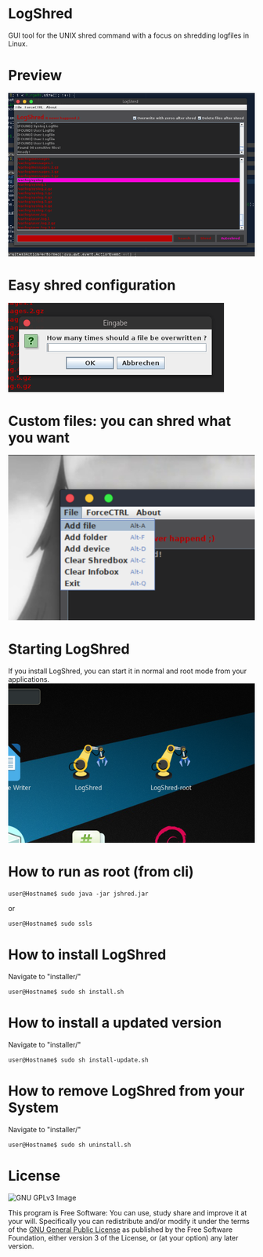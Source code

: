 # LogShred
GUI tool for the UNIX shred command with a focus on shredding logfiles in Linux.

# Preview
![LogShred](preview1.png?raw=true "Preview")

# Easy shred configuration
![LogShred](preview2.png?raw=true "Preview")

# Custom files: you can shred what you want
![LogShred](preview3.png?raw=true "Preview")

# Starting LogShred
If you install LogShred, you can start it in normal and root mode from your applications.
![LogShred](preview4.png?raw=true "Preview")

# How to run as root (from cli)
    
    user@Hostname$ sudo java -jar jshred.jar
    
or

    user@Hostname$ sudo ssls

# How to install LogShred
Navigate to "installer/"

    user@Hostname$ sudo sh install.sh

# How to install a updated version
Navigate to "installer/"

    user@Hostname$ sudo sh install-update.sh

# How to remove LogShred from your System
Navigate to "installer/"

    user@Hostname$ sudo sh uninstall.sh

# License
![GNU GPLv3 Image](https://www.gnu.org/graphics/gplv3-127x51.png)

This program is Free Software: You can use, study share and improve it at your
will. Specifically you can redistribute and/or modify it under the terms of the
[GNU General Public License](https://www.gnu.org/licenses/gpl.html) as
published by the Free Software Foundation, either version 3 of the License, or
(at your option) any later version.
